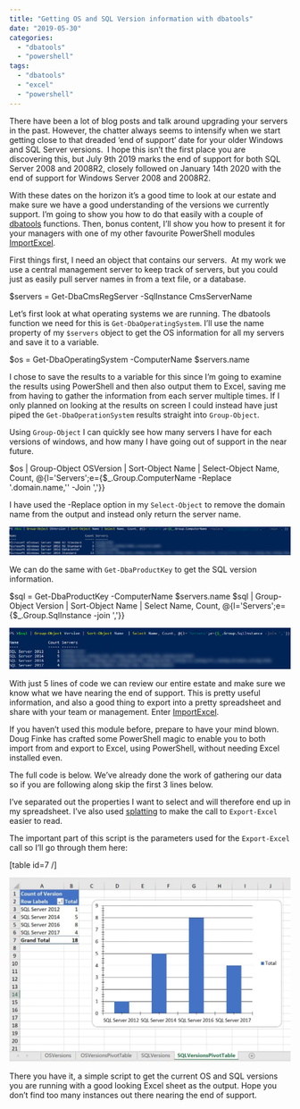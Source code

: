```yaml
---
title: "Getting OS and SQL Version information with dbatools"
date: "2019-05-30"
categories: 
  - "dbatools"
  - "powershell"
tags: 
  - "dbatools"
  - "excel"
  - "powershell"
---
```


There have been a lot of blog posts and talk around upgrading your servers in the past. However, the chatter always seems to intensify when we start getting close to that dreaded ‘end of support’ date for your older Windows and SQL Server versions.  I hope this isn’t the first place you are discovering this, but July 9th 2019 marks the end of support for both SQL Server 2008 and 2008R2, closely followed on January 14th 2020 with the end of support for Windows Server 2008 and 2008R2.

With these dates on the horizon it’s a good time to look at our estate and make sure we have a good understanding of the versions we currently support. I’m going to show you how to do that easily with a couple of [dbatools](https://dbatools.io/) functions. Then, bonus content, I’ll show you how to present it for your managers with one of my other favourite PowerShell modules [ImportExcel](https://github.com/dfinke/ImportExcel).

First things first, I need an object that contains our servers.  At my work we use a central management server to keep track of servers, but you could just as easily pull server names in from a text file, or a database.

$servers = Get-DbaCmsRegServer -SqlInstance CmsServerName

Let’s first look at what operating systems we are running. The dbatools function we need for this is `Get-DbaOperatingSystem`. I’ll use the name property of my `$servers` object to get the OS information for all my servers and save it to a variable.

$os = Get-DbaOperatingSystem -ComputerName $servers.name

I chose to save the results to a variable for this since I’m going to examine the results using PowerShell and then also output them to Excel, saving me from having to gather the information from each server multiple times. If I only planned on looking at the results on screen I could instead have just piped the `Get-DbaOperationSystem` results straight into `Group-Object`.

Using `Group-Object` I can quickly see how many servers I have for each versions of windows, and how many I have going out of support in the near future.

$os | Group-Object OSVersion | 
Sort-Object Name | 
Select-Object Name, Count, @{l='Servers';e={$\_.Group.ComputerName -Replace '.domain.name,''  -Join ','}}

I have used the -Replace option in my `Select-Object` to remove the domain name from the output and instead only return the server name.

[![](images/os-2.jpg)](https://jesspomfret.com/wp-content/uploads/2019/05/os-2.jpg)

We can do the same with `Get-DbaProductKey` to get the SQL version information.

$sql = Get-DbaProductKey -ComputerName $servers.name
$sql | Group-Object Version | 
Sort-Object Name  | 
Select Name, Count, @{l='Servers';e={$\_.Group.SqlInstance -join ','}}

[![](images/sql.jpg)](https://jesspomfret.com/wp-content/uploads/2019/05/sql.jpg)

With just 5 lines of code we can review our entire estate and make sure we know what we have nearing the end of support. This is pretty useful information, and also a good thing to export into a pretty spreadsheet and share with your team or management. Enter [ImportExcel](https://github.com/dfinke/ImportExcel).

If you haven’t used this module before, prepare to have your mind blown. Doug Finke has crafted some PowerShell magic to enable you to both import from and export to Excel, using PowerShell, without needing Excel installed even.

The full code is below. We’ve already done the work of gathering our data so if you are following along skip the first 3 lines below.

I’ve separated out the properties I want to select and will therefore end up in my spreadsheet. I’ve also used [splatting](https://dbatools.io/splat/) to make the call to `Export-Excel` easier to read.

<script src="https://gist.github.com/jpomfret/3e3449146f0d72fba9654ac09472cc0f.js"></script>

The important part of this script is the parameters used for the `Export-Excel` call so I’ll go through them here:

\[table id=7 /\]

![](images/ExcelOutput-1024x669.jpg)

There you have it, a simple script to get the current OS and SQL versions you are running with a good looking Excel sheet as the output. Hope you don’t find too many instances out there nearing the end of support.
